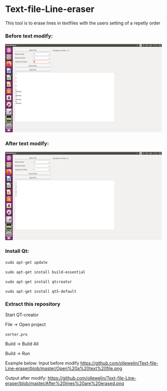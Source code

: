 # Text-file-Line-eraser
This tool is to erase lines in textfiles with the users setting of a repetly order

### Before text modify:
![](Open%20a%20text%20file.png)

### After text modify:
![](After%20lines%20are%20erased.png)

### Install Qt:

`sudo apt-get update`

`sudo apt-get install build-essential`

`sudo apt-get install qtcreator`

`sudo apt-get install qt5-default`

### Extract this repository

Start QT-creator

File -> Open project 

`sorter.pro`

Build -> Build All

Build -> Run

Example below:
Input before modify
https://github.com/ollewelin/Text-file-Line-eraser/blob/master/Open%20a%20text%20file.png

Output after modify:
https://github.com/ollewelin/Text-file-Line-eraser/blob/master/After%20lines%20are%20erased.png
